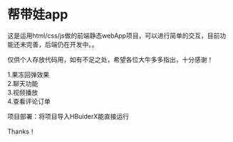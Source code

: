 # 帮带娃app
这是运用html/css/js做的前端静态webApp项目，可以进行简单的交互，目前功能还未完善，后端仍在开发中。。  
  
  
仅供个人存放代码用，如有不足之处，希望各位大牛多多指出，十分感谢！  
  
  
1.果冻回弹效果  
2.聊天功能  
3.视频播放  
4.查看评论订单  
  
项目部署：将项目导入HBuiderX能直接运行  
  
  
Thanks！
